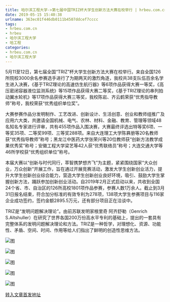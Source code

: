 ```yaml
---
title: 哈尔滨工程大学->第七届中国TRIZ杯大学生创新方法大赛在校举行 | hrbeu.com.cn
date: 2019-05-15 15:40:38
urlname: 363ec01f446db0111b4507ddcef7cccc
tags: 
- hrbeu.com.cn
- hrbeu
- 哈尔滨工程大学
- 哈工程
categories:
- hrbeu.com.cn
- 哈尔滨工程大学
---
```



5月11至12日，第七届全国“TRIZ”杯大学生创新方法大赛在校举行。来自全国126所院校3000余名参赛选手进行了为期两天的激烈角逐，我校共38支队伍百余名学生进入决赛，《基于TRIZ理论的高速仿生航行器》等6项作品获得大赛一等奖，《高压密闭容器液位监测系统》等15项作品获得大赛二等奖，《基于TRIZ理论的串列拍动翼水轮机》等17项作品获得大赛三等奖，我校陈岩、齐云鹤荣获“优秀指导教师”称号，我校荣获“优秀组织单位奖”。

大赛参赛作品分发明制作、工艺改进、创新设计、生活创意、创业和教师组推广及应用六大类，共邀请全国机械、电气、农林、材料、金融、教育、管理等领域48名知名专家进行评审，共有455项作品入围决赛，大赛最终评选出特等奖6项、一等奖35项、二等奖99项、三等奖288项。来自大连理工大学陈奡册等20名教师获“优秀指导教师”称号；黑龙江中医药大学张荣兴等20位教师获“创新方法教学成果优秀奖”称号；安徽工程大学梁艺等42人获“优秀联络员”称号；大连交通大学等46所学校获“优秀组织单位”称号。

本届大赛以“创新与时代同行，萃智携梦想齐飞”为主题，紧紧围绕国家“大众创业，万众创新”开展工作，旨在通过开展竞赛活动，激发大学生创新创业活力，提升大学生创新创业综合能力，营造大学生创新创业良好环境，吸引、鼓励大学生掌握创新方法，踊跃参加创新创业活动。自2019年2月正式启动以来，共收到全国24个省、市、自治区的126所高校1801项作品参赛，参赛人数1万余人。截止到3月31日报名结束，符合加分标准的有效专利为278项，138项大学生参赛项目与116家企业成功签约，签约金额2895.5万元，还有部分项目正在洽谈中。

TRIZ是“发明问题解决理论”。由前苏联发明家根里奇 阿齐舒勒（Genrich S.Altshuller）在研究了世界各国200万份高水平专利的基础上，提出的一套具有完整体系的发明问题解决理论和方法。TRIZ是一种哲学，对理想化、资源、功能性、矛盾、空间、时间、作用等给人们指出了鲜明的创造性思维方法。



![图](http://gongxue.cn/news/UploadFiles_4906/201905/2019051416225060.jpg)

![图](http://gongxue.cn/news/UploadFiles_4906/201905/2019051416225072.jpg)

![图](http://gongxue.cn/news/UploadFiles_4906/201905/2019051416225020.jpg)

![图](http://gongxue.cn/news/UploadFiles_4906/201905/2019051416225011.jpg)

![图](http://gongxue.cn/news/UploadFiles_4906/201905/2019051416225088.jpg)

[转入文章首发地址](http://gongxue.cn/news/2019/201905/news_195388.html)